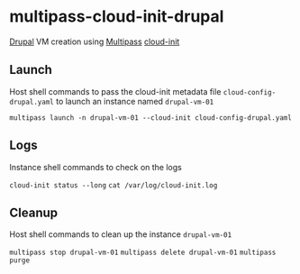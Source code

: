 # multipass-cloud-init-drupal

[Drupal](https://www.drupal.org/home) VM creation using [Multipass](https://multipass.run) [cloud-init](https://ubuntu.com/blog/using-cloud-init-with-multipass)

## Launch

Host shell commands to pass the cloud-init metadata file `cloud-config-drupal.yaml` to launch an instance named `drupal-vm-01`

`multipass launch -n drupal-vm-01 --cloud-init cloud-config-drupal.yaml`

## Logs

Instance shell commands to check on the logs

`cloud-init status --long` 
`cat /var/log/cloud-init.log` 

## Cleanup

Host shell commands to clean up the instance `drupal-vm-01`

`multipass stop drupal-vm-01` 
`multipass delete drupal-vm-01` 
`multipass purge` 
